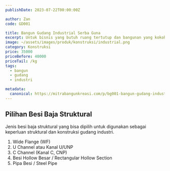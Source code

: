 ```yaml
---
publishDate: 2023-07-22T00:00:00Z

author: Zan
code: GD001

title: Bangun Gudang Industrial Serba Guna
excerpt: Untuk bisnis yang butuh ruang tertutup dan bangunan yang kokoh
image: ~/assets/images/produk/konstruksi/industrial.png
category: Konstruksi
price: 35000
priceBefore: 40000
priceTail: /kg
tags:
  - bangun
  - gudang
  - industri

metadata:
  canonical: https://mitrabangunkreasi.com/p/bg001-bangun-gudang-industrial
---
```


## Pilihan Besi Baja Struktural

Jenis besi baja struktural yang bisa dipilih untuk digunakan sebagai keperluan struktural dan konstruksi gudang industri.

1. Wide Flange (WF)
2. U Channel atau Kanal U/UNP
3. C Channel (Kanal C, CNP)
4. Besi Hollow Besar / Rectangular Hollow Section
5. Pipa Besi / Steel Pipe